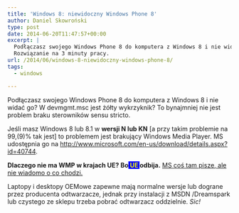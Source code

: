 ```yaml
---
title: 'Windows 8: niewidoczny Windows Phone 8'
author: Daniel Skowroński
type: post
date: 2014-06-20T11:47:57+00:00
excerpt: |
  Podłączasz swojego Windows Phone 8 do komputera z Windows 8 i nie widać go? W devmgmt.msc jest żółty wykrzyknik? To bynajmniej nie jest problem braku sterowników sensu stricto.
  Rozwiązanie na 3 minuty pracy.
url: /2014/06/windows-8-niewidoczny-windows-phone-8/
tags:
  - windows

---
```

Podłączasz swojego Windows Phone 8 do komputera z Windows 8 i nie widać go? W devmgmt.msc jest żółty wykrzyknik? To bynajmniej nie jest problem braku sterowników sensu stricto.

Jeśli masz Windows 8 lub 8.1 w **wersji N lub KN** [a przy takim problemie na 99,(9)% tak jest] to problemem jest brakujący Windows Media Player. MS udostępnia go na <http://www.microsoft.com/en-us/download/details.aspx?id=40744>.

**Dlaczego nie ma WMP w krajach UE? Bo<span style="color: #ffff00; background: blue;">&nbsp;UE&nbsp;</span>odbija.** [MS coś tam pisze, ale nie wiadomo o co chodzi.][1]

Laptopy i desktopy OEMowe zapewne mają normalne wersje lub dograne przez producenta odtwarzacze, jednak przy instalacji z MSDN /Dreamspark lub czystego ze sklepu trzeba pobrać odtwarzacz oddzielnie. _Sic!_

 [1]: http://www.microsoft.com/en-us/legal/antitrust/EUDecision/FAQ.aspx